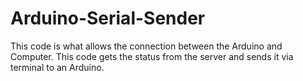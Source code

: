 # Arduino-Serial-Sender
This code is what allows the connection between the Arduino and Computer. This code gets the status from the server and sends it via terminal to an Arduino.

